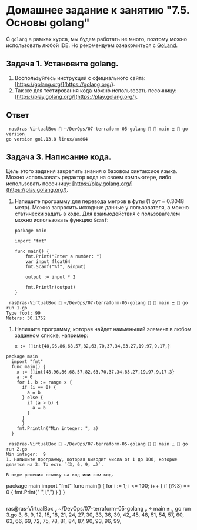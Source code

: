 # Домашнее задание к занятию "7.5. Основы golang"

С `golang` в рамках курса, мы будем работать не много, поэтому можно использовать любой IDE. 
Но рекомендуем ознакомиться с [GoLand](https://www.jetbrains.com/ru-ru/go/).  

## Задача 1. Установите golang.
1. Воспользуйтесь инструкций с официального сайта: [https://golang.org/](https://golang.org/).
2. Так же для тестирования кода можно использовать песочницу: [https://play.golang.org/](https://play.golang.org/).
## Ответ
```
 ras@ras-VirtualBox  ~/DevOps/07-terraform-05-golang   main ±  go version
go version go1.13.8 linux/amd64
```

## Задача 3. Написание кода. 
Цель этого задания закрепить знания о базовом синтаксисе языка. Можно использовать редактор кода 
на своем компьютере, либо использовать песочницу: [https://play.golang.org/](https://play.golang.org/).

1. Напишите программу для перевода метров в футы (1 фут = 0.3048 метр). Можно запросить исходные данные 
у пользователя, а можно статически задать в коде.
    Для взаимодействия с пользователем можно использовать функцию `Scanf`:
    ```
    package main
    
    import "fmt"
    
    func main() {
        fmt.Print("Enter a number: ")
        var input float64
        fmt.Scanf("%f", &input)
    
        output := input * 2
    
        fmt.Println(output)    
    }
    ```
```
 ras@ras-VirtualBox  ~/DevOps/07-terraform-05-golang   main ±  go run 1.go
Type foot: 99
Meters: 30.1752
```
1. Напишите программу, которая найдет наименьший элемент в любом заданном списке, например:
    ```
    x := []int{48,96,86,68,57,82,63,70,37,34,83,27,19,97,9,17,}
    ```
```
package main
  import "fmt"
  func main() {
    x := []int{48,96,86,68,57,82,63,70,37,34,83,27,19,97,9,17,3}
    a := 0
    for i, b := range x {
      if (i == 0) {
        a = b
      } else {
        if (a > b) {
          a = b
        }
      }
      }
    fmt.Println("Min integer: ", a)
  }

 ras@ras-VirtualBox  ~/DevOps/07-terraform-05-golang   main ±  go run 2.go
Min integer:  9
1. Напишите программу, которая выводит числа от 1 до 100, которые делятся на 3. То есть `(3, 6, 9, …)`.

В виде решения ссылку на код или сам код. 

```
 package main
  import "fmt"
   func main() {
    for i := 1; i <= 100; i++ {
      if (i%3) == 0 {
        fmt.Print(" ",i,",")
      }
    }
  }
```
```
 ras@ras-VirtualBox  ~/DevOps/07-terraform-05-golang   main ±  go run 3.go
 3, 6, 9, 12, 15, 18, 21, 24, 27, 30, 33, 36, 39, 42, 45, 48, 51, 54, 57, 60, 63, 66, 69, 72, 75, 78, 81, 84, 87, 90, 93, 96, 99,
```
